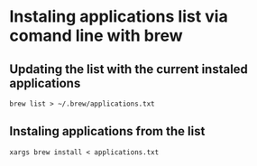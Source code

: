 # Instaling applications list via comand line with brew

## Updating the list with the current instaled applications
```shell
brew list > ~/.brew/applications.txt
```

## Instaling applications from the list
```shell
xargs brew install < applications.txt
```